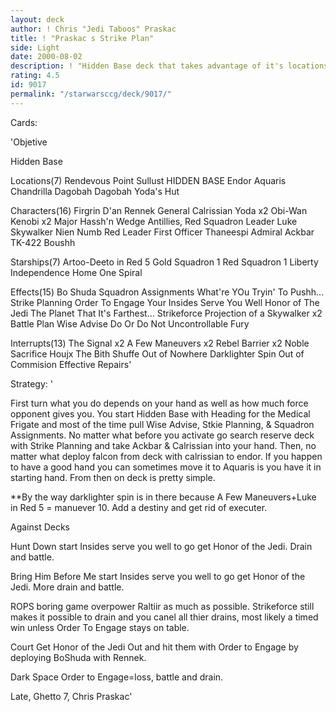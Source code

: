 ```yaml
---
layout: deck
author: ! Chris "Jedi Taboos" Praskac
title: ! "Praskac s Strike Plan"
side: Light
date: 2000-08-02
description: ! "Hidden Base deck that takes advantage of it's locations."
rating: 4.5
id: 9017
permalink: "/starwarsccg/deck/9017/"
---
```

Cards: 

'Objetive

Hidden Base

Locations(7)
Rendevous Point
Sullust HIDDEN BASE
Endor
Aquaris
Chandrilla
Dagobah
Dagobah Yoda's Hut

Characters(16)
Firgrin D'an
Rennek
General Calrissian
Yoda x2
Obi-Wan Kenobi x2
Major Hassh'n
Wedge Antillies, Red Squadron Leader
Luke Skywalker
Nien Numb
Red Leader
First Officer Thaneespi
Admiral Ackbar
TK-422
Boushh

Starships(7)
Artoo-Deeto in Red 5
Gold Squadron 1
Red Squadron 1
Liberty
Independence
Home One
Spiral

Effects(15)
Bo Shuda
Squadron Assignments
What're YOu Tryin' To Pushh...
Strike Planning
Order To Engage
Your Insides Serve You Well
Honor of The Jedi
The Planet That It's Farthest...
Strikeforce
Projection of a Skywalker x2
Battle Plan
Wise Advise
Do Or Do Not
Uncontrollable Fury

Interrupts(13)
The Signal x2
A Few Maneuvers x2
Rebel Barrier x2
Noble Sacrifice
Houjx
The Bith Shuffe
Out of Nowhere
Darklighter Spin
Out of Commision
Effective Repairs'

Strategy: '

First turn what you do depends on your hand as well as how much force opponent gives you.	You start Hidden Base with Heading for the Medical Frigate and most of the time pull Wise Advise, Stkie Planning, & Squadron Assignments. No matter what before you activate go search reserve deck with Strike Planning and take Ackbar & Calrissian into your hand.  Then, no matter what deploy falcon from deck with calrissian to endor.  If you happen to have a good hand you can sometimes move it to Aquaris is you have it in starting hand.	From then on deck is pretty simple.

**By the way darklighter spin is in there because A Few Maneuvers+Luke in Red 5 = manuever 10.	Add a destiny and get rid of executer.

Against Decks

Hunt Down start Insides serve you well to go get Honor of the Jedi.  Drain and battle.

Bring Him Before Me start Insides serve you well to go get Honor of the Jedi.	More drain and battle.

ROPS boring game overpower Raltiir as much as possible.  Strikeforce still makes it possible to drain and you canel all thier drains, most likely a timed win unless Order To Engage stays on table.

Court Get Honor of the Jedi Out and hit them with Order to Engage by deploying BoShuda with Rennek.

Dark Space Order to Engage=loss, battle and drain.

Late, Ghetto 7, Chris Praskac'
